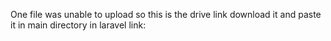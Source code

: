 One file was unable to upload so this is the drive link download it and paste it in main directory in laravel
link: 
